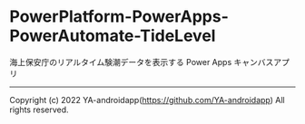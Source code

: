 # PowerPlatform-PowerApps-PowerAutomate-TideLevel

海上保安庁のリアルタイム験潮データを表示する Power Apps キャンバスアプリ

---

Copyright (c) 2022 YA-androidapp(https://github.com/YA-androidapp) All rights reserved.
